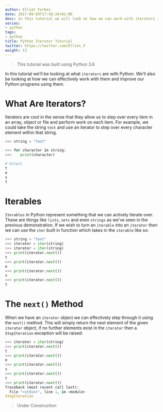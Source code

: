 ```yaml
---
author: Elliot Forbes
date: 2017-09-03T17:58:24+01:00
desc: In this tutorial we will look at how we can work with iterators in Python
series:
- python
tags:
- python
title: Python Iterator Tutorial
twitter: https://twitter.com/Elliot_F
weight: 13
---
```


> This tutorial was built using Python 3.6

In this tutorial we'll be looking at what `iterators` are with Python. We'll also be looking at how we can effectively work with them and improve our Python programs using them. 

# What Are Iterators?

Iterators are cool in the sense that they allow us to step over every item in an array, object or file and perform work on each item. For example, we could take the string `test` and use an iterator to step over every character element within that string.

```python
>>> string = "test"

>>> for character in string:
>>>    print(character)

# Output
t
e
s
t
```

# Iterables

`Iterables` in Python represent something that we can actively iterate over. These are things like `lists`, `sets` and even `strings` as we've seen in the previous demonstration. If we wish to turn an `iterable` into an `iterator` then we can use the `iter` built in function which takes in the `iterable` like so:

```python
>>> string = "test"
>>> iterator = iter(string)
>>> iterator = iter(string)
>>> print(iterator.next())
t
>>> print(iterator.next())
e
>>> print(iterator.next())
s
>>> print(iterator.next())
t
```

# The `next()` Method

When we have an `iterator` object we can effectively step through it using the `next()` method. This will simply return the next element of the given `iterator` object, if no further elements exist in the `iterator` then a `StopIteration` exception will be raised:

```python
>>> iterator = iter(string)
>>> print(iterator.next())
t
>>> print(iterator.next())
e
>>> print(iterator.next())
s
>>> print(iterator.next())
t
>>> print(iterator.next())
Traceback (most recent call last):
  File "<stdin>", line 1, in <module>
StopIteration
```

> Under Construction
